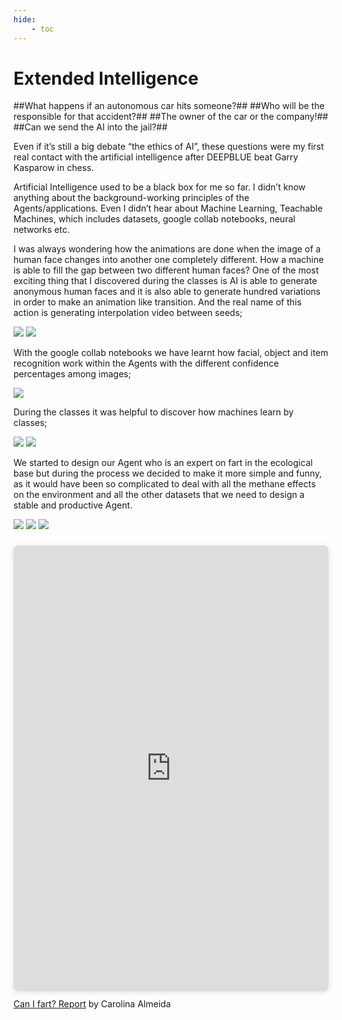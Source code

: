 ```yaml
---
hide:
    - toc
---
```


# Extended Intelligence

##What happens if an autonomous car hits someone?##
##Who will be the responsible for that accident?##
##The owner of the car or the company!##
##Can we send the AI into the jail?##

Even if it’s still a big debate “the ethics of AI”, these questions were my first real contact with the artificial intelligence after DEEPBLUE beat Garry Kasparow in chess.

Artificial Intelligence used to be a black box for me so far. I didn’t know anything about the background-working principles of the Agents/applications. Even I didn’t hear about Machine Learning, Teachable Machines, which includes datasets, google collab notebooks, neural networks etc.

I was always wondering how the animations are done when the image of a human face changes into another one completely different. How a machine is able to fill the gap between two different human faces? One of the most exciting thing that I discovered during the classes is AI is able to generate anonymous human faces and it is also able to generate hundred variations in order to make an animation like transition. And the real name of this action is generating interpolation video between seeds;

![](../images/interpolation1.jpg)
![](../images/interpolation2.jpg)

With the google collab notebooks we have learnt how facial, object and item recognition work within the Agents with the different confidence percentages among images;

![](../images/faceobjectrecognition.jpg)


During the classes it was helpful to discover how machines learn by classes;

![](../images/class1.jpg)
![](../images/class2.jpg)


We started to design our Agent who is an expert on fart in the ecological base but during the process we decided to make it more simple and funny, as it would have been so complicated to deal with all the methane effects on the environment and all the other datasets that we need to design a stable and productive Agent.

![](../images/d1.jpg)
![](../images/d2.jpg)
![](../images/d3.jpg)

<div style="position: relative; width: 100%; height: 0; padding-top: 141.4286%;
 padding-bottom: 0; box-shadow: 0 2px 8px 0 rgba(63,69,81,0.16); margin-top: 1.6em; margin-bottom: 0.9em; overflow: hidden;
 border-radius: 8px; will-change: transform;">
  <iframe loading="lazy" style="position: absolute; width: 100%; height: 100%; top: 0; left: 0; border: none; padding: 0;margin: 0;"
    src="https:&#x2F;&#x2F;www.canva.com&#x2F;design&#x2F;DAFUQsaPo_0&#x2F;view?embed" allowfullscreen="allowfullscreen" allow="fullscreen">
  </iframe>
</div>
<a href="https:&#x2F;&#x2F;www.canva.com&#x2F;design&#x2F;DAFUQsaPo_0&#x2F;view?utm_content=DAFUQsaPo_0&amp;utm_campaign=designshare&amp;utm_medium=embeds&amp;utm_source=link" target="_blank" rel="noopener">Can I fart? Report</a> by Carolina Almeida
